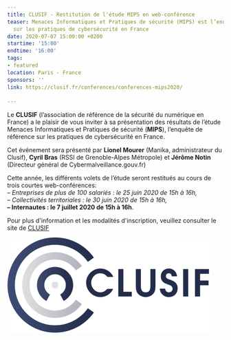 ```yaml
---
title: CLUSIF - Restitution de l'étude MIPS en web-conférence
teaser: Menaces Informatiques et Pratiques de sécurité (MIPS) est l’enquête de référence
  sur les pratiques de cybersécurité en France
date: 2020-07-07 15:00:00 +0200
startime: '15:00'
endtime: '16:00'
tags:
- featured
location: Paris - France
sponsors: ''
link: https://clusif.fr/conferences/conferences-mips2020/

---
```


Le **CLUSIF** (l’association de référence de la sécurité du numérique en France) a le plaisir de vous inviter à sa présentation des résultats de l’étude Menaces Informatiques et Pratiques de sécurité (**MIPS**), l’enquête de référence sur les pratiques de cybersécurité en France.

Cet événement sera présenté par **Lionel Mourer** (Manika, administrateur du Clusif), **Cyril Bras** (RSSI de Grenoble-Alpes Métropole) et **Jérôme Notin** (Directeur général de Cybermalveillance.gouv.fr)

Cette année, les différents volets de l’étude seront restitués au cours de trois courtes web-conférences:  
_– Entreprises de plus de 100 salariés : le 25 juin 2020 de 15h à 16h,_  
_– Collectivités territoriales : le 30 juin 2020 de 15h à 16h,_  
**– Internautes : le 7 juillet 2020 de 15h à 16h**.

Pour plus d'information et les modalités d'inscription, veuillez consulter le site de [CLUSIF]()

![](/assets/img/logo_clusif_blanc.jpg)